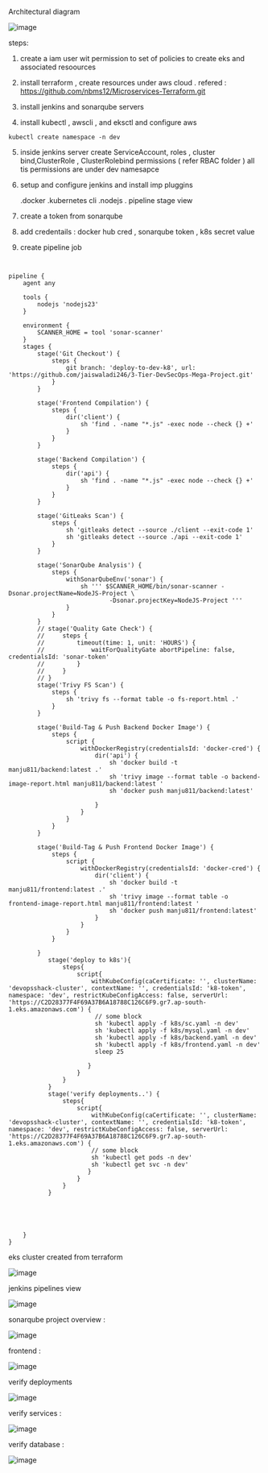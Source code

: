 

Architectural diagram 

![image](https://github.com/user-attachments/assets/633b1e62-5596-438e-b5db-77617559cbe0)

steps:

1. create a iam user wit permission to set of policies to create eks and associated resoources

2. install terraform , create resources under aws cloud .
   refered : https://github.com/nbms12/Microservices-Terraform.git


3. install jenkins and sonarqube servers

4. install kubectl , awscli , and eksctl and configure aws 

```
kubectl create namespace -n dev

```
5. inside jenkins server create ServiceAccount, roles , cluster bind,ClusterRole , ClusterRolebind permissions ( refer RBAC folder )  all tis permissions are under dev namesapce

6. setup and configure jenkins  and install  imp pluggins

   .docker
   .kubernetes cli
   .nodejs
   . pipeline stage view


7. create a token from sonarqube

8. add credentails : docker hub cred , sonarqube token , k8s secret value

9. create pipeline job

```


pipeline {
    agent any
    
    tools {
        nodejs 'nodejs23'
    }

    environment {
        SCANNER_HOME = tool 'sonar-scanner'
    }
    stages {
        stage('Git Checkout') {
            steps {
                git branch: 'deploy-to-dev-k8', url: 'https://github.com/jaiswaladi246/3-Tier-DevSecOps-Mega-Project.git'
            }
        }
        
        stage('Frontend Compilation') {
            steps {
                dir('client') {
                    sh 'find . -name "*.js" -exec node --check {} +'
                }
            }
        }
        
        stage('Backend Compilation') {
            steps {
                dir('api') {
                    sh 'find . -name "*.js" -exec node --check {} +'
                }
            }
        }
        
        stage('GitLeaks Scan') {
            steps {
                sh 'gitleaks detect --source ./client --exit-code 1'
                sh 'gitleaks detect --source ./api --exit-code 1'
            }
        }
        
        stage('SonarQube Analysis') {
            steps {
                withSonarQubeEnv('sonar') {
                    sh ''' $SCANNER_HOME/bin/sonar-scanner -Dsonar.projectName=NodeJS-Project \
                            -Dsonar.projectKey=NodeJS-Project '''
                }
            }
        }
        // stage('Quality Gate Check') {
        //     steps {
        //         timeout(time: 1, unit: 'HOURS') {
        //             waitForQualityGate abortPipeline: false, credentialsId: 'sonar-token'
        //         }
        //     }
        // }
        stage('Trivy FS Scan') {
            steps {
                sh 'trivy fs --format table -o fs-report.html .'
            }
        }
        
        stage('Build-Tag & Push Backend Docker Image') {
            steps {
                script {
                    withDockerRegistry(credentialsId: 'docker-cred') {
                        dir('api') {
                            sh 'docker build -t manju811/backend:latest .'
                            sh 'trivy image --format table -o backend-image-report.html manju811/backend:latest '
                            sh 'docker push manju811/backend:latest'
                           
                        }
                    }
                }
            }
        }  
            
        stage('Build-Tag & Push Frontend Docker Image') {
            steps {
                script {
                    withDockerRegistry(credentialsId: 'docker-cred') {
                        dir('client') {
                            sh 'docker build -t manju811/frontend:latest .'
                            sh 'trivy image --format table -o frontend-image-report.html manju811/frontend:latest '
                            sh 'docker push manju811/frontend:latest'
                        }
                    }
                }
            }
             
        }  
           stage('deploy to k8s'){
               steps{
                   script{
                       withKubeConfig(caCertificate: '', clusterName: 'devopsshack-cluster', contextName: '', credentialsId: 'k8-token', namespace: 'dev', restrictKubeConfigAccess: false, serverUrl: 'https://C2D28377F4F69A37B6A18788C126C6F9.gr7.ap-south-1.eks.amazonaws.com') {
                        // some block
                        sh 'kubectl apply -f k8s/sc.yaml -n dev'
                        sh 'kubectl apply -f k8s/mysql.yaml -n dev'
                        sh 'kubectl apply -f k8s/backend.yaml -n dev'
                        sh 'kubectl apply -f k8s/frontend.yaml -n dev'
                        sleep 25
                        
                      }
                   }
               }
           } 
           stage('verify deployments..') {
               steps{
                   script{
                       withKubeConfig(caCertificate: '', clusterName: 'devopsshack-cluster', contextName: '', credentialsId: 'k8-token', namespace: 'dev', restrictKubeConfigAccess: false, serverUrl: 'https://C2D28377F4F69A37B6A18788C126C6F9.gr7.ap-south-1.eks.amazonaws.com') {
                       // some block
                       sh 'kubectl get pods -n dev'
                       sh 'kubectl get svc -n dev'
                      }
                   }
               }
           }
         
         
        
        
            
    }
}

```

   
eks cluster created from terraform 

![image](https://github.com/user-attachments/assets/91006459-c48e-4986-8cde-bff83ccaaa61)

jenkins pipelines view 

![image](https://github.com/user-attachments/assets/72dac41b-48aa-4226-8f1a-4fe0a4bb9ecf)



sonarqube project overview : 

![image](https://github.com/user-attachments/assets/81dd997c-5c47-489e-aba7-20f7f85b5b11)


frontend : 

![image](https://github.com/user-attachments/assets/8962cc9a-749f-4fee-b7b7-eb2048816638)


verify deployments

![image](https://github.com/user-attachments/assets/65cc6bda-aa02-45ef-bbed-34a5775f2173)

verify services :

![image](https://github.com/user-attachments/assets/04e990fa-eaf2-4729-90ce-660777a71926)


verify database : 

![image](https://github.com/user-attachments/assets/8c2e904e-f0cc-4b4a-a288-967df5de8fce)
